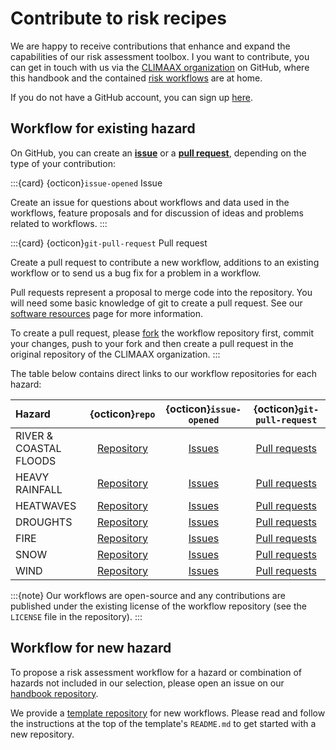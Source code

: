 # Contribute to risk recipes

We are happy to receive contributions that enhance and expand the capabilities of our risk assessment toolbox. I you want to contribute, you can get in touch with us via the [CLIMAAX organization](https://github.com/CLIMAAX/) on GitHub, where this handbook and the contained [risk workflows](../CRA_steps/analysis/workflows) are at home.

If you do not have a GitHub account, you can sign up [here](https://github.com/signup).


## Workflow for existing hazard

On GitHub, you can create an [**issue**](https://docs.github.com/en/issues/tracking-your-work-with-issues/creating-an-issue) or a [**pull request**](https://docs.github.com/en/pull-requests/collaborating-with-pull-requests/proposing-changes-to-your-work-with-pull-requests/creating-a-pull-request), depending on the type of your contribution:

:::{card} {octicon}`issue-opened` Issue

Create an issue for questions about workflows and data used in the workflows, feature proposals and for discussion of ideas and problems related to workflows.
:::

:::{card} {octicon}`git-pull-request` Pull request

Create a pull request to contribute a new workflow, additions to an existing workflow or to send us a bug fix for a problem in a workflow.

Pull requests represent a proposal to merge code into the repository. You will need some basic knowledge of git to create a pull request. See our [software resources](../resources/software) page for more information.

To create a pull request, please [fork](https://docs.github.com/en/pull-requests/collaborating-with-pull-requests/working-with-forks/fork-a-repo) the workflow repository first, commit your changes, push to your fork and then create a pull request in the original repository of the CLIMAAX organization.
:::

The table below contains direct links to our workflow repositories for each hazard:

Hazard | {octicon}`repo` | {octicon}`issue-opened` | {octicon}`git-pull-request`
:--|:-:|:-:|:-:
RIVER & COASTAL FLOODS | [Repository](https://github.com/CLIMAAX/FLOODS) | [Issues](https://github.com/CLIMAAX/FLOODS/issues) | [Pull requests](https://github.com/CLIMAAX/FLOODS/pulls)
HEAVY RAINFALL | [Repository](https://github.com/CLIMAAX/HEAVY_RAINFALL) | [Issues](https://github.com/CLIMAAX/HEAVY_RAINFALL/issues) | [Pull requests](https://github.com/CLIMAAX/HEAVY_RAINFALL/pulls)
HEATWAVES | [Repository](https://github.com/CLIMAAX/HEATWAVES) | [Issues](https://github.com/CLIMAAX/HEATWAVES/issues) | [Pull requests](https://github.com/CLIMAAX/HEATWAVES/pulls)
DROUGHTS | [Repository](https://github.com/CLIMAAX/DROUGHTS) | [Issues](https://github.com/CLIMAAX/DROUGHTS/issues) | [Pull requests](https://github.com/CLIMAAX/DROUGHTS/pulls)
FIRE | [Repository](https://github.com/CLIMAAX/FIRE) | [Issues](https://github.com/CLIMAAX/FIRE/issues) | [Pull requests](https://github.com/CLIMAAX/FIRE/pulls)
SNOW | [Repository](https://github.com/CLIMAAX/SNOW) | [Issues](https://github.com/CLIMAAX/SNOW/issues) | [Pull requests](https://github.com/CLIMAAX/SNOW/pulls)
WIND | [Repository](https://github.com/CLIMAAX/STORMS) | [Issues](https://github.com/CLIMAAX/STORMS/issues) | [Pull requests](https://github.com/CLIMAAX/STORMS/pulls)

:::{note}
Our workflows are open-source and any contributions are published under the existing license of the workflow repository (see the `LICENSE` file in the repository).
:::


## Workflow for new hazard

To propose a risk assessment workflow for a hazard or combination of hazards not included in our selection, please open an issue on our [handbook repository](https://github.com/CLIMAAX/crabook).

We provide a [template repository](https://github.com/CLIMAAX/workflow_template) for new workflows. Please read and follow the instructions at the top of the template's `README.md` to get started with a new repository.
